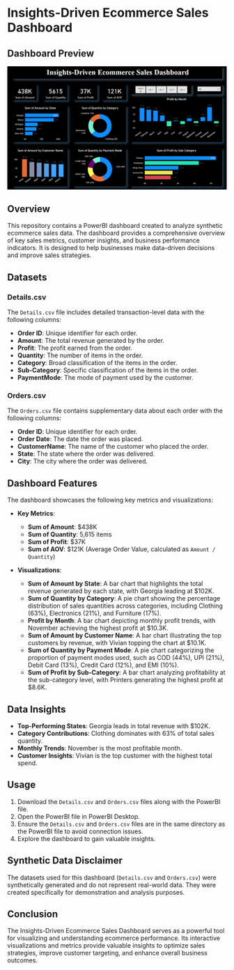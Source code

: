 # Insights-Driven Ecommerce Sales Dashboard

## Dashboard Preview
![Ecommerce Sales Dashboard](dashboard_screenshot.png)

## Overview
This repository contains a PowerBI dashboard created to analyze synthetic ecommerce sales data. The dashboard provides a comprehensive overview of key sales metrics, customer insights, and business performance indicators. It is designed to help businesses make data-driven decisions and improve sales strategies.

## Datasets
### Details.csv
The `Details.csv` file includes detailed transaction-level data with the following columns:
- **Order ID**: Unique identifier for each order.
- **Amount**: The total revenue generated by the order.
- **Profit**: The profit earned from the order.
- **Quantity**: The number of items in the order.
- **Category**: Broad classification of the items in the order.
- **Sub-Category**: Specific classification of the items in the order.
- **PaymentMode**: The mode of payment used by the customer.

### Orders.csv
The `Orders.csv` file contains supplementary data about each order with the following columns:
- **Order ID**: Unique identifier for each order.
- **Order Date**: The date the order was placed.
- **CustomerName**: The name of the customer who placed the order.
- **State**: The state where the order was delivered.
- **City**: The city where the order was delivered.

## Dashboard Features
The dashboard showcases the following key metrics and visualizations:

- **Key Metrics**:
  - **Sum of Amount**: $438K
  - **Sum of Quantity**: 5,615 items
  - **Sum of Profit**: $37K
  - **Sum of AOV**: $121K (Average Order Value, calculated as `Amount / Quantity`)

- **Visualizations**:
  - **Sum of Amount by State**: A bar chart that highlights the total revenue generated by each state, with Georgia leading at $102K.
  - **Sum of Quantity by Category**: A pie chart showing the percentage distribution of sales quantities across categories, including Clothing (63%), Electronics (21%), and Furniture (17%).
  - **Profit by Month**: A bar chart depicting monthly profit trends, with November achieving the highest profit at $10.3K.
  - **Sum of Amount by Customer Name**: A bar chart illustrating the top customers by revenue, with Vivian topping the chart at $10.1K.
  - **Sum of Quantity by Payment Mode**: A pie chart categorizing the proportion of payment modes used, such as COD (44%), UPI (21%), Debit Card (13%), Credit Card (12%), and EMI (10%).
  - **Sum of Profit by Sub-Category**: A bar chart analyzing profitability at the sub-category level, with Printers generating the highest profit at $8.6K.

## Data Insights
- **Top-Performing States**: Georgia leads in total revenue with $102K.
- **Category Contributions**: Clothing dominates with 63% of total sales quantity.
- **Monthly Trends**: November is the most profitable month.
- **Customer Insights**: Vivian is the top customer with the highest total spend.

## Usage
1. Download the `Details.csv` and `Orders.csv` files along with the PowerBI file.
2. Open the PowerBI file in PowerBI Desktop.
3. Ensure the `Details.csv` and `Orders.csv` files are in the same directory as the PowerBI file to avoid connection issues.
4. Explore the dashboard to gain valuable insights.

## Synthetic Data Disclaimer
The datasets used for this dashboard (`Details.csv` and `Orders.csv`) were synthetically generated and do not represent real-world data. They were created specifically for demonstration and analysis purposes.

## Conclusion
The Insights-Driven Ecommerce Sales Dashboard serves as a powerful tool for visualizing and understanding ecommerce performance. Its interactive visualizations and metrics provide valuable insights to optimize sales strategies, improve customer targeting, and enhance overall business outcomes.
